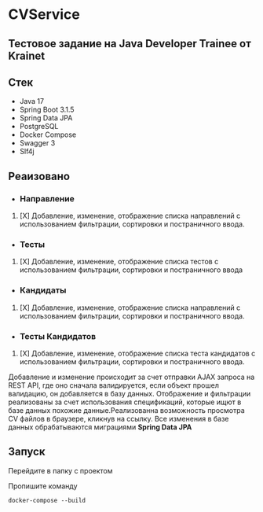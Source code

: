 # CVService

## Тестовое задание на Java Developer Trainee от Krainet

## Стек

* Java 17
* Spring Boot 3.1.5
* Spring Data JPA
* PostgreSQL
* Docker Compose
* Swagger 3
* Slf4j

## Реаизовано

* ### Направление

1. [X] Добавление, изменение, отображение списка направлений с использованием фильтрации, сортировки и постраничного
   ввода.


* ### Тесты

1. [X] Добавление, изменение, отображение списка тестов с использованием фильтрации, сортировки и постраничного ввода


* ### Кандидаты

1. [X] Добавление, изменение, отображение списка направлений с использованием фильтрации, сортировки и постраничного
   ввода.


* ### Тесты Кандидатов

1. [X] Добавление, изменение, отображение списка теста кандидатов с использованием фильтрации, сортировки и
   постраничного ввода.

Добавление и изменение происходит за счет отправки AJAX запроса на REST API, где оно сначала валидируется, если объект
прошел валидацию, он добавляется в базу данных. Отображение и фильтрации реализованы за счет использования спецификаций,
которые ищют в базе данных похожие данные.Реализованна возможность просмотра CV файлов в браузере, кликнув на ссылку. Все изменения в базе данных обрабатываются миграциями **Spring Data JPA**


## Запуск
 

Перейдите в папку с проектом 

Пропишите команду 

`docker-compose --build`

